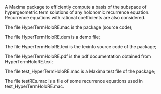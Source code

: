 A Maxima package to efficiently compute a basis of the subspace of hypergeometric term solutions of any holonomic recurrence equation. Recurrence equations with rational coefficients are also considered.

The file HyperTermHoloRE.mac is the package (source code);

The file HyperTermHoloRE.dem is a demo file;

The file HyperTermHoloRE.texi is the texinfo source code of the package;

The file HyperTermHoloRE.pdf is the pdf documentation obtained from HyperTermHoloRE.texi;

The file test_HyperTermHoloRE.mac is a Maxima test file of the package;

The file testREs.mac is a file of some recurrence equations used in test_HyperTermHoloRE.mac.
